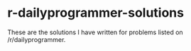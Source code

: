 # r-dailyprogrammer-solutions
These are the solutions I have written for problems listed on /r/dailyprogrammer.
